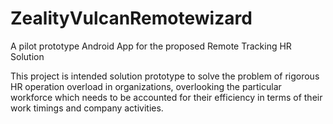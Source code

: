 # ZealityVulcanRemotewizard
A pilot prototype Android App for the proposed Remote Tracking HR Solution

This project is intended solution prototype to solve the problem of rigorous HR operation overload in organizations, overlooking the particular workforce which needs to be accounted for their efficiency in terms of their work timings and company activities.
